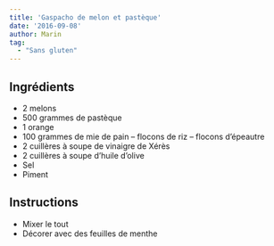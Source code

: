 ```yaml
---
title: 'Gaspacho de melon et pastèque'
date: '2016-09-08'
author: Marin
tag: 
  - "Sans gluten"
---
```

## Ingrédients
- 2 melons
- 500 grammes de pastèque
- 1 orange
- 100 grammes de mie de pain – flocons de riz – flocons d’épeautre
- 2 cuillères à soupe de vinaigre de Xérès
- 2 cuillères à soupe d’huile d’olive
- Sel
- Piment

## Instructions
- Mixer le tout
- Décorer avec des feuilles de menthe

